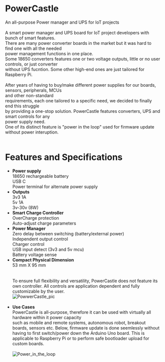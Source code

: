 # PowerCastle
An all-purpose Power manager and UPS for IoT projects<br/><br/>A smart power manager and UPS board for IoT project developers with bunch of smart features.<br/>There are many power converter boards in the market but it was hard to find one with all the needed<br/> power management functions in one place. <br/> Some 18650 converters features one or two voltage outputs, little or no user controls, or just converter<br/> without UPS fucntion. Some other high-end ones are just tailored for Raspberry Pi.<br/><br/>After years of having to buy/make different power supplies for our boards, sensors, peripherals, MCUs<br/> and other non-standard<br/>requirements, each one tailored to a specific need, we decided to finally end this struggle<br/>by providing a one-stop solution. PowerCastle features converters, UPS and smart controls for any<br/> power supply need.<br/>One of its distinct feature is  "power in the loop" used for firmware update without power interuption.<br/><br/>
# Features and Specifications<br/>
* **Power supply**
<br/>18650 rechargeable battery
<br/>USB C
<br/>Power terminal for alternate power supply
* **Outputs**
<br/>3v3 1A
<br/>5v 1A
<br/>3v-30v (8W)
* **Smart Charge Controller**
<br/>OverCharge protection
<br/>Auto-adjust charge parameters
* **Power Manager**
<br/>Zero delay between switching (battery/external power)
<br/>Independent output control
<br/>Charger control
<br/>USB input detect (3v3 and 5v mcu)
<br/>Battery voltage sense
* **Compact Physical Dimension**
<br/>53 mm X 95 mm <br/>
<br/><br/>To ensure full flexibility and versatility, PowerCastle does not feature its own controller. All controls are application dependent and fully customizable by the user.
<br/>![PowwerCastle_pic](https://user-images.githubusercontent.com/88499684/128438393-10a2e281-13a6-441c-a555-328e18007e9e.png)
<br/><br/>
* **Use Cases**
<br/>PowerCastle is all-purpose, therefore it can be used with virtually all hardware within it power capacity <br/> such as mobile and remote systems, autonomous robot, breakout boards, sensors etc. Below, firmware update is done seemlessly without having to first switch/power down the Arduino Uno board. This is applicable to Raspberry Pi or to perform safe bootloader upload for custom boards.
<br/><br/>
![Power_in_the_loop](https://user-images.githubusercontent.com/88499684/128581765-8858691c-b717-4b83-b27b-a0ea01307167.jpg)


